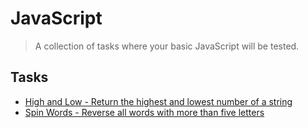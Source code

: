 # JavaScript

> A collection of tasks where your basic JavaScript will be tested.


## Tasks

* [High and Low - Return the highest and lowest number of a string](high-and-low)
* [Spin Words - Reverse all words with more than five letters](spin-words)
